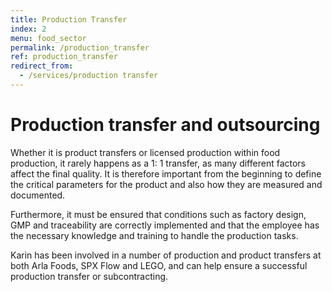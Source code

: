 ```yaml
---
title: Production Transfer
index: 2
menu: food_sector
permalink: /production_transfer
ref: production_transfer
redirect_from:
  - /services/production transfer
---
```


# Production transfer and outsourcing

Whether it is product transfers or licensed production within food production, it rarely happens as a 1: 1 transfer, as many different factors affect the final quality. 
It is therefore important from the beginning to define the critical parameters for the product and also how they are measured and documented. 

Furthermore, it must be ensured that conditions such as factory design, GMP and traceability are correctly implemented and that the employee has the necessary knowledge and training to handle the production tasks. 

Karin has been involved in a number of production and product transfers at both Arla Foods, SPX Flow and LEGO, and can help ensure a successful production transfer or subcontracting. 
